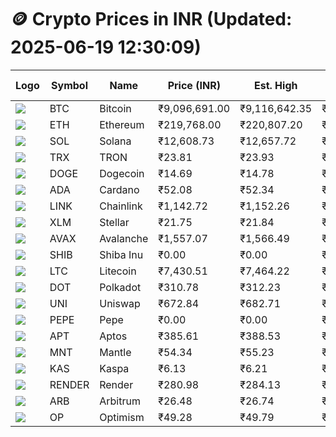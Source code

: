 # 🪙 Crypto Prices in INR (Updated: 2025-06-19 12:30:09)

| Logo | Symbol | Name       | Price (INR) | Est. High | Est. Low | Gross Profit | Fees | Net Profit | ROI % |
|------|--------|------------|-------------|-----------|----------|---------------|------|-------------|--------|
| ![](https://coin-images.coingecko.com/coins/images/1/large/bitcoin.png?1696501400) | BTC    | Bitcoin    | ₹9,096,691.00 | ₹9,116,642.35 | ₹9,076,739.65 | ₹439.61 | ₹200.00 | ₹239.61 | 0.24% |
| ![](https://coin-images.coingecko.com/coins/images/279/large/ethereum.png?1696501628) | ETH    | Ethereum   | ₹219,768.00 | ₹220,807.20 | ₹218,728.80 | ₹950.22 | ₹200.00 | ₹750.22 | 0.75% |
| ![](https://coin-images.coingecko.com/coins/images/4128/large/solana.png?1718769756) | SOL    | Solana     | ₹12,608.73 | ₹12,657.72 | ₹12,559.74 | ₹780.16 | ₹200.00 | ₹580.16 | 0.58% |
| ![](https://coin-images.coingecko.com/coins/images/1094/large/tron-logo.png?1696502193) | TRX    | TRON       | ₹23.81 | ₹23.93 | ₹23.69 | ₹987.63 | ₹200.00 | ₹787.63 | 0.79% |
| ![](https://coin-images.coingecko.com/coins/images/5/large/dogecoin.png?1696501409) | DOGE   | Dogecoin   | ₹14.69 | ₹14.78 | ₹14.60 | ₹1,253.55 | ₹200.00 | ₹1,053.55 | 1.05% |
| ![](https://coin-images.coingecko.com/coins/images/975/large/cardano.png?1696502090) | ADA    | Cardano    | ₹52.08 | ₹52.34 | ₹51.82 | ₹1,013.17 | ₹200.00 | ₹813.17 | 0.81% |
| ![](https://coin-images.coingecko.com/coins/images/877/large/chainlink-new-logo.png?1696502009) | LINK   | Chainlink  | ₹1,142.72 | ₹1,152.26 | ₹1,133.18 | ₹1,683.76 | ₹200.00 | ₹1,483.76 | 1.48% |
| ![](https://coin-images.coingecko.com/coins/images/100/large/fmpFRHHQ_400x400.jpg?1735231350) | XLM    | Stellar    | ₹21.75 | ₹21.84 | ₹21.66 | ₹831.02 | ₹200.00 | ₹631.02 | 0.63% |
| ![](https://coin-images.coingecko.com/coins/images/12559/large/Avalanche_Circle_RedWhite_Trans.png?1696512369) | AVAX   | Avalanche  | ₹1,557.07 | ₹1,566.49 | ₹1,547.65 | ₹1,217.52 | ₹200.00 | ₹1,017.52 | 1.02% |
| ![](https://coin-images.coingecko.com/coins/images/11939/large/shiba.png?1696511800) | SHIB   | Shiba Inu  | ₹0.00 | ₹0.00 | ₹0.00 | ₹990.77 | ₹200.00 | ₹790.77 | 0.79% |
| ![](https://coin-images.coingecko.com/coins/images/2/large/litecoin.png?1696501400) | LTC    | Litecoin   | ₹7,430.51 | ₹7,464.22 | ₹7,396.80 | ₹911.46 | ₹200.00 | ₹711.46 | 0.71% |
| ![](https://coin-images.coingecko.com/coins/images/12171/large/polkadot.png?1696512008) | DOT    | Polkadot   | ₹310.78 | ₹312.23 | ₹309.33 | ₹937.83 | ₹200.00 | ₹737.83 | 0.74% |
| ![](https://coin-images.coingecko.com/coins/images/12504/large/uniswap-logo.png?1720676669) | UNI    | Uniswap    | ₹672.84 | ₹682.71 | ₹662.97 | ₹2,977.97 | ₹200.00 | ₹2,777.97 | 2.78% |
| ![](https://coin-images.coingecko.com/coins/images/29850/large/pepe-token.jpeg?1696528776) | PEPE   | Pepe       | ₹0.00 | ₹0.00 | ₹0.00 | ₹2,016.71 | ₹200.00 | ₹1,816.71 | 1.82% |
| ![](https://coin-images.coingecko.com/coins/images/26455/large/aptos_round.png?1696525528) | APT    | Aptos      | ₹385.61 | ₹388.53 | ₹382.69 | ₹1,526.30 | ₹200.00 | ₹1,326.30 | 1.33% |
| ![](https://coin-images.coingecko.com/coins/images/30980/large/Mantle-Logo-mark.png?1739213200) | MNT    | Mantle     | ₹54.34 | ₹55.23 | ₹53.45 | ₹3,345.43 | ₹200.00 | ₹3,145.43 | 3.15% |
| ![](https://coin-images.coingecko.com/coins/images/25751/large/kaspa-icon-exchanges.png?1696524837) | KAS    | Kaspa      | ₹6.13 | ₹6.21 | ₹6.05 | ₹2,577.66 | ₹200.00 | ₹2,377.66 | 2.38% |
| ![](https://coin-images.coingecko.com/coins/images/11636/large/rndr.png?1696511529) | RENDER | Render     | ₹280.98 | ₹284.13 | ₹277.83 | ₹2,265.39 | ₹200.00 | ₹2,065.39 | 2.07% |
| ![](https://coin-images.coingecko.com/coins/images/16547/large/arb.jpg?1721358242) | ARB    | Arbitrum   | ₹26.48 | ₹26.74 | ₹26.22 | ₹1,979.37 | ₹200.00 | ₹1,779.37 | 1.78% |
| ![](https://coin-images.coingecko.com/coins/images/25244/large/Optimism.png?1696524385) | OP     | Optimism   | ₹49.28 | ₹49.79 | ₹48.77 | ₹2,103.88 | ₹200.00 | ₹1,903.88 | 1.90% |
